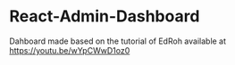 # React-Admin-Dashboard
 Dahboard made based on the tutorial of EdRoh available at https://youtu.be/wYpCWwD1oz0
